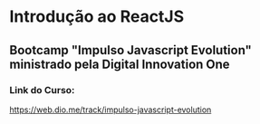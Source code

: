 # Introdução ao ReactJS


## Bootcamp "Impulso Javascript Evolution" ministrado pela Digital Innovation One

### Link do Curso:
https://web.dio.me/track/impulso-javascript-evolution
